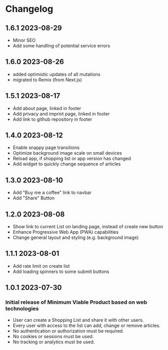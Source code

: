 # Changelog

## 1.6.1 2023-08-29

- Minor SEO
- Add some handling of potential service errors

## 1.6.0 2023-08-26

- added optimistic updates of all mutations
- migrated to Remix (from Next.js)

## 1.5.1 2023-08-17

- Add about page, linked in footer
- Add privacy and imprint page, linked in footer
- Add link to github repository in footer

## 1.4.0 2023-08-12

- Enable snappy page transitions
- Optimize background image scale on small devices
- Reload app, if shopping list or app version has changed
- Add widget to quickly change sequence of articles

## 1.3.0 2023-08-10

- Add "Buy me a coffee" link to navbar
- Add "Share" Button

## 1.2.0 2023-08-08

- Show link to current List on landing page, instead of create new button
- Enhance Progressive Web App (PWA) capabilities
- Change general layout and styling (e.g. background image)

## 1.1.1 2023-08-01

- Add rate limit on create list
- Add loading spinners to some submit buttons

## 1.0.1 2023-07-30

### Initial release of Minimum Viable Product based on web technologies

- User can create a Shopping List and share it with other users.
- Every user with access to the list can add, change or remove articles.
- No authentication or authorization must be required.
- No cookies or sessions must be used.
- No tracking or analytics must be used.
